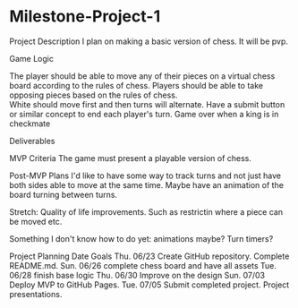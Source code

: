 # Milestone-Project-1

Project Description
I plan on making a basic version of chess. It will be pvp.

Game Logic

The player should be able to move any of their pieces on a virtual chess board according to the rules of chess.
Players should be able to take opposing pieces based on the rules of chess.  
White should move first and then turns will alternate.
Have a submit button or similar concept to end each player's turn.
Game over when a king is in checkmate

Deliverables

MVP Criteria
The game must present a playable version of chess.

Post-MVP Plans
I'd like to have some way to track turns and not just have both sides able to move at the same time.
Maybe have an animation of the board turning between turns.

Stretch: Quality of life improvements. Such as restrictin where a piece can be moved etc.

Something I don't know how to do yet: animations maybe? Turn timers?

Project Planning
Date	Goals
Thu. 06/23	Create GitHub repository. Complete README.md.
Sun. 06/26	complete chess board and have all assets
Tue. 06/28	finish base logic
Thu. 06/30	Improve on the design
Sun. 07/03	Deploy MVP to GitHub Pages.
Tue. 07/05	Submit completed project. Project presentations.